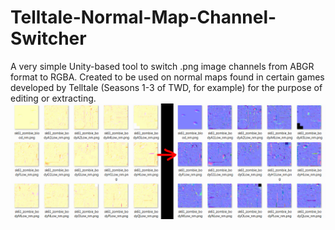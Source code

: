 # Telltale-Normal-Map-Channel-Switcher
A very simple Unity-based tool to switch .png image channels from ABGR format to RGBA. Created to be used on normal maps found in certain games developed by Telltale (Seasons 1-3 of TWD, for example) for the purpose of editing or extracting.
![alt text](https://github.com/Telltale-Modding-Group/Telltale-Normal-Map-Channel-Switcher/blob/main/screenshots/ex.png?raw=true)
